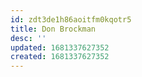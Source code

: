```yaml
---
id: zdt3de1h86aoitfm0kqotr5
title: Don Brockman
desc: ''
updated: 1681337627352
created: 1681337627352
---
```


